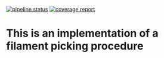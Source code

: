 
[![pipeline status](https://gitlab.gwdg.de/sphire/ij_stripper/badges/master/pipeline.svg)](https://gitlab.gwdg.de/sphire/ij_stripper/commits/master) [![coverage report](https://gitlab.gwdg.de/sphire/ij_stripper/badges/master/coverage.svg)](https://gitlab.gwdg.de/sphire/ij_stripper/commits/master)


# This is an implementation of a filament picking procedure